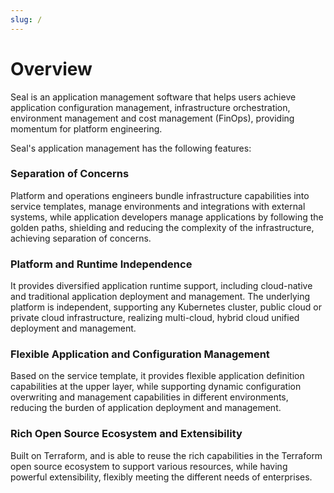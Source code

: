 ```yaml
---
slug: /
---
```


# Overview

Seal is an application management software that helps users achieve application configuration management, infrastructure orchestration, environment management and cost management (FinOps), providing momentum for platform engineering.

Seal's application management has the following features:

### Separation of Concerns

Platform and operations engineers bundle infrastructure capabilities into service templates, manage environments and integrations with external systems, while application developers manage applications by following the golden paths, shielding and reducing the complexity of the infrastructure, achieving separation of concerns.

### Platform and Runtime Independence

It provides diversified application runtime support, including cloud-native and traditional application deployment and management. The underlying platform is independent, supporting any Kubernetes cluster, public cloud or private cloud infrastructure, realizing multi-cloud, hybrid cloud unified deployment and management.

### Flexible Application and Configuration Management

Based on the service template, it provides flexible application definition capabilities at the upper layer, while supporting dynamic configuration overwriting and management capabilities in different environments, reducing the burden of application deployment and management.

### Rich Open Source Ecosystem and Extensibility

Built on Terraform, and is able to reuse the rich capabilities in the Terraform open source ecosystem to support various resources, while having powerful extensibility, flexibly meeting the different needs of enterprises.